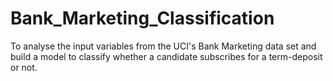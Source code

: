 # Bank_Marketing_Classification
To analyse the input variables from the UCI's Bank Marketing data set and build a model to classify whether a candidate subscribes for a term-deposit or not.
